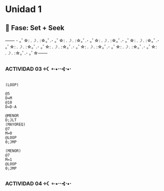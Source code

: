 # Unidad 1

## 🔎 Fase: Set + Seek

─── ･ ｡ﾟ☆: *.☽ .* :☆｡ﾟ.･ ｡ﾟ☆: *.☽ .* :☆｡ﾟ.･ ｡ﾟ☆: *.☽ .* :☆｡ﾟ.･ ｡ﾟ☆: *.☽ .* :☆｡ﾟ.･ ｡ﾟ☆: *.☽ .* :☆｡ﾟ.･ ｡ﾟ☆: *.☽ .* :☆｡ﾟ.･ ｡ﾟ☆: *.☽ .* :☆｡ﾟ.･ ｡ﾟ☆: *.☽ .* :☆｡ﾟ.･ ｡ﾟ☆: *.☽ .* :☆｡ﾟ.･ ｡ﾟ☆───

### **ACTIVIDAD 03 ༓☾∘∙•⋅⋅⊰⋅•⋅**
```
(LOOP)

@5
D=M
@10
D=D-A

@MENOR
D;JLT
(MAYOREQ)
@7
M=0
@LOOP
0;JMP

(MENOR)
@7
M=1
@LOOP
0;JMP
```
### **ACTIVIDAD 04 ༓☾∘∙•⋅⋅⊰⋅•⋅**
```
```
